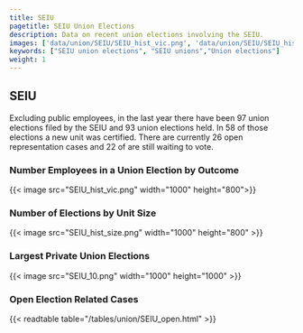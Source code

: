 ```yaml
---
title: SEIU
pagetitle: SEIU Union Elections
description: Data on recent union elections involving the SEIU.
images: ['data/union/SEIU/SEIU_hist_vic.png', 'data/union/SEIU/SEIU_hist_size.png', 'data/union/SEIU/SEIU_10.png']
keywords: ["SEIU union elections", "SEIU unions","Union elections"]
weight: 1
---
```

##  SEIU

Excluding public employees, in the last year there have been 97 union elections filed by the SEIU and 93 union elections held. In 58 of those elections a new unit was certified. There are currently 26 open representation cases and 22 of are still waiting to vote.

### Number Employees in a Union Election by Outcome
{{< image src="SEIU_hist_vic.png" width="1000" height="800">}}

### Number of Elections by Unit Size
{{< image src="SEIU_hist_size.png" width="1000" height="800" >}}

### Largest Private Union Elections
{{< image src="SEIU_10.png" width="1000" height="1000"  >}}

### Open Election Related Cases
{{< readtable table="/tables/union/SEIU_open.html" >}}

